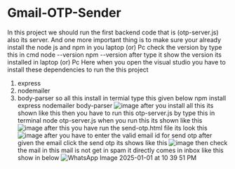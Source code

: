 # Gmail-OTP-Sender
In this project we should run the first backend code that is (otp-server.js) also its server. And one more important thing is to make sure your already install the node js and npm in you laptop (or) Pc 
check the version by type this in cmd 
node --version
npm --version 
after type it show the version its installed in laptop (or) Pc
Here when you open the visual studio you have to install these dependencies to run the this project
1. express
2. nodemailer
3. body-parser
   so all this install in termial type this given below
   npm install express nodemailer body-parser
   ![image](https://github.com/user-attachments/assets/5e7d9b18-8484-4572-ad12-ffabfbc89cb6)
after you install all this its shown like this
then you have to run this otp-server.js by type this in terminal node otp-server.js when you run this its shown like this
![image](https://github.com/user-attachments/assets/ffb362ad-abc0-46eb-bbd2-d6d6ed21f9d7)
after this you have run the send-otp.html file its look this
![image](https://github.com/user-attachments/assets/40929405-610d-4bd2-a362-a500f698662d)
after you have to enter the valid email id for send otp after given the email click the send otp its shows like this
![image](https://github.com/user-attachments/assets/3fd42b64-7f9f-48f5-ae6a-f6c3e27ec4e0)
then check the mail in this mail is not get in spam it directly comes in inbox like this show in below
![WhatsApp Image 2025-01-01 at 10 39 51 PM](https://github.com/user-attachments/assets/4964f85a-7243-448d-bc2a-b6c335964dae)
